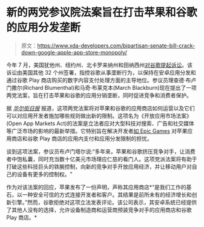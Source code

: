# 新的两党参议院法案旨在打击苹果和谷歌的应用分发垄断

> 原文：<https://www.xda-developers.com/bipartisan-senate-bill-crack-down-google-apple-app-store-monopoly/>

今年 7 月，美国犹他州、纽约州、北卡罗来纳州和田纳西州[对谷歌提起诉讼](https://www.xda-developers.com/google-sued-play-store-monopoly/)。该诉讼由美国其他 32 个州签署，指控谷歌从事垄断行为，以保持在安卓应用分发和通过谷歌 Play 商店购买的数字内容支付处理方面的主导地位。参议员理查德·布卢门撒尔(Richard Blumenthal)和马奇·布莱克本(March Blackburn)现在提出了一项两党法案，旨在打击苹果和谷歌的应用分销垄断，同时促进竞争和消费者保护。

据 [*华尔街日报*](https://www.wsj.com/amp/articles/app-store-competition-targeted-by-bipartisan-senate-bill-11628704834) 报道，这项两党法案将对苹果和谷歌的应用商店如何运营以及它们可以对应用开发者施加哪些规则做出新的限制。这项名为《开放应用市场法案》(Open App Markets Act)的法案是立法者应对大型科技对搜索、广告和社交媒体等广泛市场的影响的最新举措。它特别旨在解决开发者[如 Epic Games](https://www.xda-developers.com/epic-games-antitrust-complaint-apple-eu/) 对苹果应用商店和谷歌 Play 商店的应用内支付和应用分发限制的担忧。

谈到这项法案，参议员布卢门塔尔说:“多年来，苹果和谷歌挤压竞争对手，让消费者中饱私囊，同时充当数十亿美元市场理应仁慈的看门人。这项党派法案将有助于打破这些科技巨头的铁腕控制，向新的竞争对手开放应用经济，并让移动用户对自己的设备有更多的控制权。"

作为对该法案的回应，苹果发布了一份声明，声称其应用商店*“是我们工作的基石，以一种安全可信的方式连接开发者和客户。其结果是前所未有的经济增长和创新引擎。”然而，谷歌拒绝对这项立法发表评论。该公司表示，其安卓系统已经提供了其他人没有的选择，允许设备制造商和运营商预装竞争对手的应用商店和谷歌 Play 商店。*